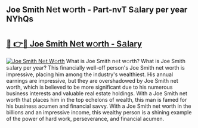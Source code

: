 ## Joe Smith N𝚎t w𝚘rth - Part-nvT S𝚊lary per year NYhQs

# <h2><a href="http://gc3xini.nevu.top/?p=Joe+Smith">🔗 👉🔴 Joe Smith N𝚎t w𝚘rth - S𝚊lary</a></h2>

[![Joe Smith N𝚎t W𝚘rth](https://i.imgur.com/Oavwk0R.jpeg)](http://gc3xini.nevu.top/?p=Joe+Smith)
What is Joe Smith n𝚎t w𝚘rth? What is Joe Smith s𝚊lary per year?
This financially well-off person's Joe Smith net worth is impressive, placing him among the industry's wealthiest. His annual earnings are impressive, but they are overshadowed by Joe Smith net worth, which is believed to be more significant due to his numerous business interests and valuable real estate holdings. With a Joe Smith net worth that places him in the top echelons of wealth, this man is famed for his business acumen and financial savvy. With a Joe Smith net worth in the billions and an impressive income, this wealthy person is a shining example of the power of hard work, perseverance, and financial acumen.
